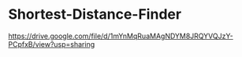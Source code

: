 # Shortest-Distance-Finder

https://drive.google.com/file/d/1mYnMqRuaMAgNDYM8JRQYVQJzY-PCpfxB/view?usp=sharing

